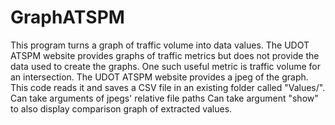# GraphATSPM

This program turns a graph of traffic volume into data values. The UDOT ATSPM website provides graphs of traffic metrics but does not provide the data used to create the graphs. One such useful metric is traffic volume for an intersection. The UDOT ATSPM website provides a jpeg of the graph. This code reads it and saves a CSV file in an existing folder called "Values/".
Can take arguments of jpegs' relative file paths
Can take argument "show" to also display comparison graph of extracted values.